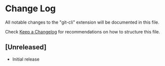 # Change Log

All notable changes to the "git-cli" extension will be documented in this file.

Check [Keep a Changelog](http://keepachangelog.com/) for recommendations on how to structure this file.

## [Unreleased]

- Initial release